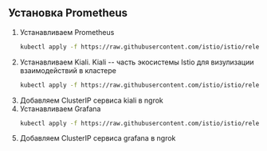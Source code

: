 ## Установка Prometheus

1. Устанавливаем Prometheus
    ```bash
    kubectl apply -f https://raw.githubusercontent.com/istio/istio/release-1.19/samples/addons/prometheus.yaml
    ```
2. Устанавливаем Kiali. Kiali -- часть экосистемы Istio для визулизации взаимодействий в кластере
    ```bash
    kubectl apply -f https://raw.githubusercontent.com/istio/istio/release-1.19/samples/addons/kiali.yaml
    ```
3. Добавляем ClusterIP сервиса kiali в ngrok
4. Устанавливаем Grafana
    ```bash
    kubectl apply -f https://raw.githubusercontent.com/istio/istio/release-1.19/samples/addons/grafana.yaml
    ```
5. Добавляем ClusterIP сервиса grafana в ngrok